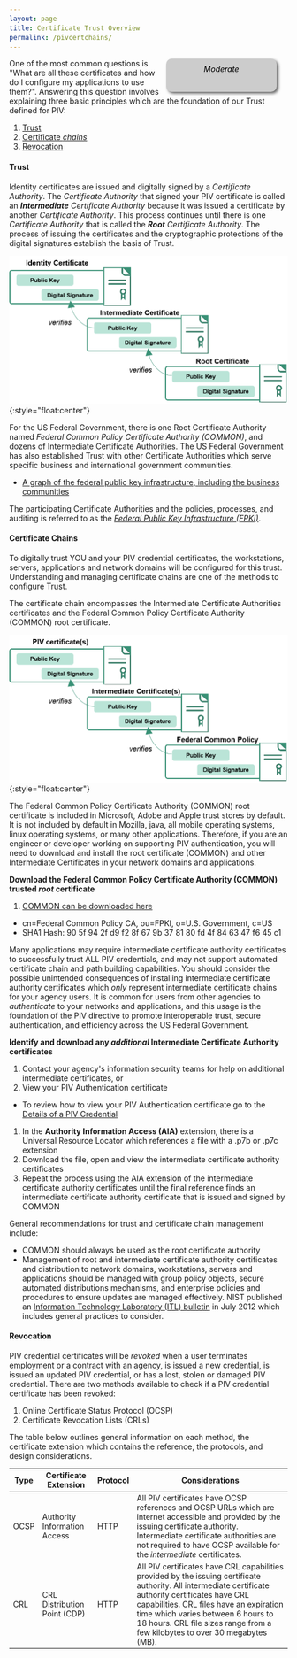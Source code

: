 ```yaml
---
layout: page
title: Certificate Trust Overview
permalink: /pivcertchains/
---
```

<div style="float:right; padding:10px; margin-right:20px; border-radius:10px; width:180px; height:40px; box-shadow:3px 3px 5px 0px; text-align:center; background-color:#CCC; color:#666666">
<div style="color:#000000">
<em>Moderate</em>
</div>
</div>

One of the most common questions is "What are all these certificates and how do I configure my applications to use them?".  Answering this question involves explaining three basic principles which are the foundation of our Trust defined for PIV:

1.  [Trust](#trust)
2.  [Certificate *chains*](#certificate-chains)
3.  [Revocation](#revocation)

#### Trust
Identity certificates are issued and digitally signed by a _Certificate Authority_.  The _Certificate Authority_ that signed your PIV certificate is called an _**Intermediate** Certificate Authority_ because it was issued a certificate by another _Certificate Authority_.  This process continues until there is one  _Certificate Authority_ that is called the _**Root** Certificate Authority_.  The process of issuing the certificates and the cryptographic protections of the digital signatures establish the basis of Trust.  

![Example of an identity certificate with intermediate and root](../img/certificatechain_small.png){:style="float:center"}

For the US Federal Government, there is one Root Certificate Authority named _Federal Common Policy Certificate Authority (COMMON)_, and dozens of Intermediate Certificate Authorities.  The US Federal Government has also established Trust with other Certificate Authorities which serve specific business and international government communities.

*  [A graph of the federal public key infrastructure, including the business communities](http://fpki-graph.fpki-lab.gov/)

The participating Certificate Authorities and the policies, processes, and auditing is referred to as the [*Federal Public Key Infrastructure (FPKI)*](https://www.idmanagement.gov/IDM/s/article_content_old?tag=a0Gt0000000SfwP).

#### Certificate Chains
To digitally trust YOU and your PIV credential certificates, the workstations, servers, applications and network domains will be configured for this trust. Understanding and managing certificate chains are one of the methods to configure Trust.  

The certificate chain encompasses the Intermediate Certificate Authorities certificates and the Federal Common Policy Certificate Authority (COMMON) root certificate.  

![Example of a PIV certificate chain to Common](../img/pivcertificatechain_small.png){:style="float:center"}

The Federal Common Policy Certificate Authority (COMMON) root certificate is included in Microsoft, Adobe and Apple trust stores by default.  It is not included by default in Mozilla, java, all mobile operating systems, linux operating systems, or many other applications.  Therefore, if you are an engineer or developer working on supporting PIV authentication, you will need to download and install the root certificate (COMMON) and other Intermediate Certificates in your network domains and applications.

**Download the Federal Common Policy Certificate Authority (COMMON) trusted _root_ certificate**

1. [COMMON can be downloaded here](http://http.fpki.gov/fcpca/fcpca.crt)  
  * cn=Federal Common Policy CA, ou=FPKI, o=U.S. Government, c=US    
  * SHA1 Hash: 90 5f 94 2f d9 f2 8f 67 9b 37 81 80 fd 4f 84 63 47 f6 45 c1  

Many applications may require intermediate certificate authority certificates to successfully trust ALL PIV credentials, and may not support automated certificate chain and path building capabilities.  You should consider the possible unintended consequences of installing intermediate certificate authority certificates which _only_ represent intermediate certificate chains for your agency users.  It is common for users from other agencies to _authenticate_ to your networks and applications, and this usage is the foundation of the PIV directive to promote interoperable trust, secure authentication, and efficiency across the US Federal Government.

**Identify and download any _additional_ Intermediate Certificate Authority certificates**

1. Contact your agency's information security teams for help on additional intermediate certificates, or
1. View your PIV Authentication certificate  
  * To review how to view your PIV Authentication certificate go to the [Details of a PIV Credential](../details)  
1. In the **Authority Information Access (AIA)** extension, there is a Universal Resource Locator which references a file with a .p7b or .p7c extension
1. Download the file, open and view the intermediate certificate authority certificates
1. Repeat the process using the AIA extension of the intermediate certificate authority certificates until the final reference finds an intermediate certificate authority certificate that is issued and signed by COMMON

<!--TODO: openssl and certutil scripts to automate the retrieval and aia chases; simple versions -->

General recommendations for trust and certificate chain management include:  

* COMMON should always be used as the root certificate authority
* Management of root and intermediate certificate authority certificates and distribution to network domains, workstations, servers and applications should be managed with group policy objects, secure automated distributions mechanisms, and enterprise policies and procedures to ensure updates are managed effectively. NIST published an [Information Technology Laboratory (ITL) bulletin](http://csrc.nist.gov/publications/nistbul/july-2012_itl-bulletin.pdf) in July 2012 which includes general practices to consider.

#### Revocation
PIV credential certificates will be _revoked_ when a user terminates employment or a contract with an agency, is issued a new credential, is issued an updated PIV credential, or has a lost, stolen or damaged PIV credential.  There are two methods available to check if a PIV credential certificate has been revoked:

1. Online Certificate Status Protocol (OCSP)
2. Certificate Revocation Lists (CRLs)

The table below outlines general information on each method, the certificate extension which contains the reference, the protocols, and design considerations.

| Type | Certificate Extension | Protocol | Considerations|
| ----- | -------| -------| ------|
| OCSP | Authority Information Access | HTTP | All PIV certificates have OCSP references and OCSP URLs which are internet accessible and provided by the issuing certificate authority. Intermediate certificate authorities are not required to have OCSP available for the _intermediate_ certificates.|
| CRL  | CRL Distribution Point (CDP) | HTTP | All PIV certificates have CRL capabilities provided by the issuing certificate authority.  All intermediate certificate authority certificates have CRL capabilities.  CRL files have an expiration time which varies between 6 hours to 18 hours. CRL file sizes range from a few kilobytes to over 30 megabytes (MB).

<!-- TODO: Graphical  

![image showing a certificate with the authority information access extension highlighted and a sample value representing an OCSP url](../img/piv_aia_ocsp_gsa_small.png){:style="float:center"}


![image showing a certificate with the crl distribution point extension highlighted and a sample value representing an CRL http url](../img/piv_crl_gsa_small.png){:style="float:center"} -->


<!-- TODO: Certutil   -->



<!-- TODO: OpenSSL  

``` openssl x509 -in mypiv.crt -noout -ocsp_uri

``` -->
